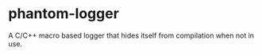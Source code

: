 phantom-logger
==============

A C/C++ macro based logger that hides itself from compilation when not in use.